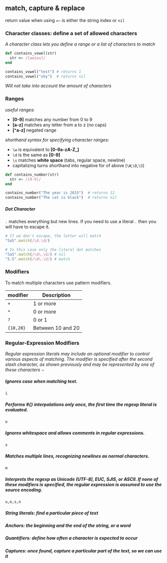 ## match, capture & replace

 return value when using `=~` is either the string index or `nil`

### Character classes: define a set of allowed characters
*A character class lets you define a range or a list of characters to match*

```ruby
def contains_vowel(str)
  str =~ /[aeiou]/
end

contains_vowel("test") # returns 1
contains_vowel("sky")  # returns nil
```
 *Will not take into account the _amount_ of characters*

### Ranges
*useful ranges:*
-   **[0-9]**  matches any number from 0 to 9
-   **[a-z]**  matches any letter from a to z (no caps)
-   **[^a-z]**  negated range

 *shorthand syntax for specifying character ranges:*
-   `\w`  is equivalent to  **[0-9a-zA-Z_]**
-   `\d`  is the same as  **[0-9]**
-   `\s`  matches  **white space**  (tabs, regular space, newline)
- capitalizing turns shorthand into negative for of above (`\W`,`\D`,`\S`)

```ruby
def contains_number(str)
  str =~ /[0-9]/
end

contains_number("The year is 2015")  # returns 12
contains_number("The cat is black")  # returns nil
```

##### Dot Character
`.` matches everything but new lines. If you need to use a literal `.` then you will have to escape it.

```ruby
# If we don't escape, the letter will match
"5a5".match(/\d.\d/)

# In this case only the literal dot matches
"5a5".match(/\d\.\d/) # nil
"5.5".match(/\d\.\d/) # match
```

### Modifiers

To match multiple characters use pattern modifiers.

|modifier|Description |
|--|--|
|`+` | 1 or more |
|`*` | 0 or more |
|`?` | 0 or 1    |
|`{10,20}` | Between 10 and 20 |


### Regular-Expression Modifiers
*Regular expression literals may include an optional modifier to control various aspects of matching. The modifier is specified after the second slash character, as shown previously and may be represented by one of these characters −*

##### Ignores case when matching text.
`i`

##### Performs #{} interpolations only once, the first time the regexp literal is evaluated.
`o`


##### Ignores whitespace and allows comments in regular expressions.
`x`

##### Matches multiple lines, recognizing newlines as normal characters.
`m`

##### Interprets the regexp as Unicode (UTF-8), EUC, SJIS, or ASCII. If none of these modifiers is specified, the regular expression is assumed to use the source encoding.

`u,e,s,n`


##### String literals: find a particular piece of text
##### Anchors: the beginning and the end of the string, or a word

##### Quantifiers: define how often a character is expected to occur
##### Captures: once found, capture a particular part of the text, so we can use it
